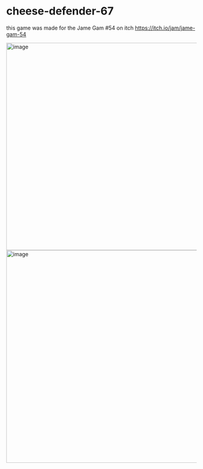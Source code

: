 # cheese-defender-67

this game was made for the Jame Gam #54 on itch https://itch.io/jam/jame-gam-54

<img width="994" height="549" alt="image" src="https://github.com/user-attachments/assets/051140b7-1b06-446f-9cf3-0a1668142982" />


<img width="1070" height="563" alt="image" src="https://github.com/user-attachments/assets/f85b243b-f8d5-4e5c-bd8a-e635954d3057" />

